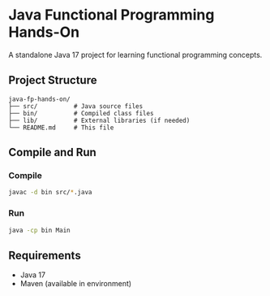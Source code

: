 # Java Functional Programming Hands-On

A standalone Java 17 project for learning functional programming concepts.

## Project Structure

```
java-fp-hands-on/
├── src/          # Java source files
├── bin/          # Compiled class files
├── lib/          # External libraries (if needed)
└── README.md     # This file
```

## Compile and Run

### Compile
```bash
javac -d bin src/*.java
```

### Run
```bash
java -cp bin Main
```

## Requirements

- Java 17
- Maven (available in environment)
